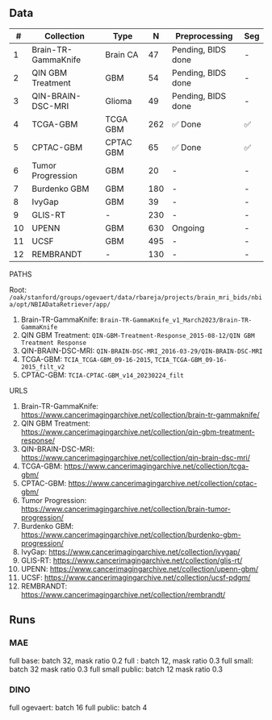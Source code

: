 
## Data

| #  | Collection               | Type       | N   | Preprocessing      | Seg |
|----|--------------------------|------------|-----|--------------------|-----|
| 1  | Brain-TR-GammaKnife      | Brain CA   | 47  | Pending, BIDS done | -   |
| 2  | QIN GBM Treatment        | GBM        | 54  | Pending, BIDS done | -   |
| 3  | QIN-BRAIN-DSC-MRI        | Glioma     | 49  | Pending, BIDS done | -   |
| 4  | TCGA-GBM                 | TCGA GBM   | 262 | ✅ Done             | ✅  |
| 5  | CPTAC-GBM                | CPTAC GBM  | 65  | ✅ Done             | ✅  |
| 6  | Tumor Progression        | GBM        | 20  | -                  | -   |
| 7  | Burdenko GBM             | GBM        | 180 | -                  | -   |
| 8  | IvyGap                   | GBM        | 39  | -                  | -   |
| 9  | GLIS-RT                  | -          | 230 | -                  | -   |
| 10 | UPENN                    | GBM        | 630 | Ongoing            | -   |
| 11 | UCSF                     | GBM        | 495 | -                  | -   |
| 12 | REMBRANDT                | -          | 130 | -                  | -   |

PATHS

Root: `/oak/stanford/groups/ogevaert/data/rbareja/projects/brain_mri_bids/nbia/opt/NBIADataRetriever/app/`

1. Brain-TR-GammaKnife: `Brain-TR-GammaKnife_v1_March2023/Brain-TR-GammaKnife`
2. QIN GBM Treatment: `QIN-GBM-Treatment-Response_2015-08-12/QIN GBM Treatment Response`
3. QIN-BRAIN-DSC-MRI: `QIN-BRAIN-DSC-MRI_2016-03-29/QIN-BRAIN-DSC-MRI`
4. TCGA-GBM: `TCIA_TCGA-GBM_09-16-2015`, `TCIA_TCGA-GBM_09-16-2015_filt_v2`
5. CPTAC-GBM: `TCIA-CPTAC-GBM_v14_20230224_filt`

URLS

1. Brain-TR-GammaKnife: https://www.cancerimagingarchive.net/collection/brain-tr-gammaknife/
2. QIN GBM Treatment: https://www.cancerimagingarchive.net/collection/qin-gbm-treatment-response/
3. QIN-BRAIN-DSC-MRI: https://www.cancerimagingarchive.net/collection/qin-brain-dsc-mri/
4. TCGA-GBM: https://www.cancerimagingarchive.net/collection/tcga-gbm/
5. CPTAC-GBM: https://www.cancerimagingarchive.net/collection/cptac-gbm/
6. Tumor Progression: https://www.cancerimagingarchive.net/collection/brain-tumor-progression/
7. Burdenko GBM: https://www.cancerimagingarchive.net/collection/burdenko-gbm-progression/
8. IvyGap: https://www.cancerimagingarchive.net/collection/ivygap/
9. GLIS-RT: https://www.cancerimagingarchive.net/collection/glis-rt/
10. UPENN: https://www.cancerimagingarchive.net/collection/upenn-gbm/
11. UCSF: https://www.cancerimagingarchive.net/collection/ucsf-pdgm/
12. REMBRANDT: https://www.cancerimagingarchive.net/collection/rembrandt/



## Runs

### MAE
full base: batch 32, mask ratio 0.2
full : batch 12, mask ratio 0.3
full small: batch 32 mask ratio 0.3
full small public: batch 12 mask ratio 0.3

### DINO

full ogevaert: batch 16
full public: batch 4